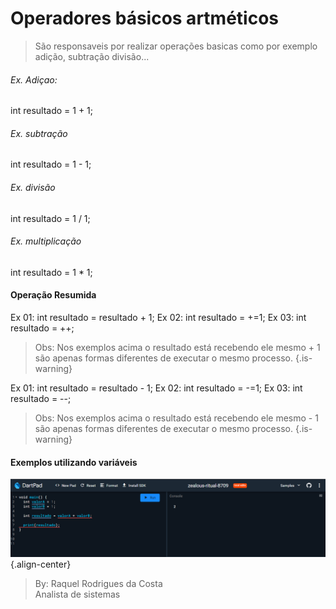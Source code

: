 # Operadores básicos artméticos

> São responsaveis por realizar operações basicas como por exemplo adição, subtração divisão...

###### Ex. Adiçao:
int resultado = 1 + 1;

###### Ex. subtração
int resultado = 1 - 1;

###### Ex. divisão
int resultado = 1 / 1;

###### Ex. multiplicação
int resultado = 1 * 1;

#### Operação Resumida
Ex 01: int resultado = resultado + 1;
Ex 02: int resultado = +=1;
Ex 03: int resultado = ++;

> Obs: Nos exemplos acima o resultado está recebendo ele mesmo + 1 são apenas formas diferentes de executar o mesmo processo.
{.is-warning}


Ex 01: int resultado = resultado - 1;
Ex 02: int resultado = -=1;
Ex 03: int resultado = --;

> Obs: Nos exemplos acima o resultado está recebendo ele mesmo - 1 são apenas formas diferentes de executar o mesmo processo.
{.is-warning}

#### Exemplos utilizando variáveis
![15.png](/imagens/15.png){.align-center}



> By: Raquel Rodrigues da Costa  
> Analista de sistemas
